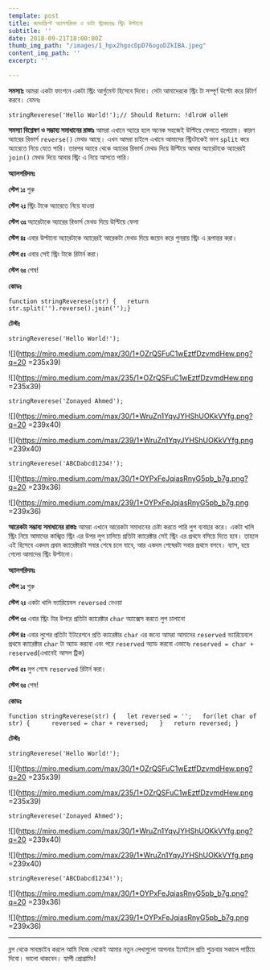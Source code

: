 ```yaml
---
template: post
title: জাভাস্ক্রিপ্ট অ্যালগরিদম ও ডাটা স্ট্রাকচারঃ স্ট্রিং উল্টানো
subtitle: ''
date: 2018-09-21T18:00:00Z
thumb_img_path: "/images/1_hpx2hgocDpD76ogoDZkIBA.jpeg"
content_img_path: ''
excerpt: ''

---
```

**সমস্যাঃ** আমরা একটা ফাংশনে একটা স্ট্রিং আর্গুমেন্ট হিসেবে দিবো। সেটা আমাদেরকে স্ট্রিং টা সম্পূর্ণ উল্টো করে রিটার্ণ করবে। যেমনঃ

    stringReverese('Hello World!');// Should Return: !dlroW olleH

**সমস্যা বিশ্লেষণ ও সম্ভাব্য সমাধানের রাস্তাঃ** আমরা এখানে অ্যারে হলে অনেক সহজেই উল্টিয়ে ফেলতে পারতাম। কারণ অ্যারের রিভার্স `reverse()` মেথড আছে। এখন আমরা চাইলে এখানে আমাদের স্ট্রিংটাকেই ভাগ `split` করে অ্যারেতে নিয়ে যেতে পারি। তারপর অ্যারে থেকে অ্যারের রিভার্স মেথড দিয়ে উল্টিয়ে আবার অ্যারেটাকে অ্যারেরই `join()` মেথড দিয়ে আবার স্ট্রিং এ নিয়ে আসতে পারি।

**অ্যালগরিদমঃ**

**স্টেপ ১ঃ** শুরু

**স্টেপ ২ঃ** স্ট্রিং টাকে অ্যারেতে নিয়ে যাওয়া

**স্টেপ ৩ঃ** অ্যারেটাকে অ্যারের রিভার্স মেথড দিয়ে উল্টিয়ে ফেলা

**স্টেপ ৪ঃ** এবার উল্টানো অ্যারেটাকে অ্যারেরই আরেকটা মেথড দিয়ে জয়েন করে পুনরায় স্ট্রিং এ রূপান্তর করা।

**স্টেপ ৫ঃ** এবার সেই স্ট্রিং টাকে রিটার্ন করা।

**স্টেপ ৬ঃ** শেষ!

**কোডঃ**

    function stringReverese(str) {   return str.split('').reverse().join('');}

**টেস্টঃ**

    stringReverese('Hello World!');

![](https://miro.medium.com/max/30/1*OZrQSFuC1wEztfDzvmdHew.png?q=20 =235x39)

![](https://miro.medium.com/max/235/1*OZrQSFuC1wEztfDzvmdHew.png =235x39)

    stringReverese('Zonayed Ahmed');

![](https://miro.medium.com/max/30/1*WruZn1YqyJYHShUOKkVYfg.png?q=20 =239x40)

![](https://miro.medium.com/max/239/1*WruZn1YqyJYHShUOKkVYfg.png =239x40)

    stringReverese('ABCDabcd1234!');

![](https://miro.medium.com/max/30/1*OYPxFeJqiasRnyG5pb_b7g.png?q=20 =239x36)

![](https://miro.medium.com/max/239/1*OYPxFeJqiasRnyG5pb_b7g.png =239x36)

**আরেকটা সম্ভাব্য সমাধানের রাস্তাঃ** আমরা এখানে আরেকটা সমাধানের চেষ্টা করতে পারি লুপ ব্যবহার করে। একটা খালি স্ট্রিং নিয়ে আমাদের কাঙ্খিত স্ট্রিং এর উপর লুপ চালিয়ে প্রতিটা ক্যারেক্টার সেই স্ট্রিং এর প্রথমে বসিয়ে দিতে হবে। তাহলে এই হিসেবে একদম প্রথম ক্যারেক্টারটা সবার শেষে চলে যাবে, আর একদম শেষেরটা সবার প্রথমে বসবে। ব্যাস, হয়ে গেলো আমাদের স্ট্রিং উল্টানো।

**অ্যালগরিদমঃ**

**স্টেপ ১ঃ** শুরু

**স্টেপ ২ঃ** একটা খালি ভ্যারিয়েবল `reversed` নেওয়া

**স্টেপ ৩ঃ** এবার স্ট্রিং টার উপরে প্রতিটা ক্যারেক্টার `char` অ্যাক্সেস করতে লুপ চালানো

**স্টেপ ৪ঃ** এবার লুপের প্রতিটা ইটারেশনে প্রতি ক্যারেক্টার `char` এর জন্যে আমরা আমাদের `reserved` ভ্যারিয়েবলে প্রথমে ক্যারেক্টার `char` টা অ্যাড করবো এবং পরে `reserved` অ্যাড করবো এভাবেঃ `reserved = char + reserved`(এখানেই আসল ট্রিক)

**স্টেপ ৫ঃ** লুপ শেষে `reserved` রিটার্ন করা।

**স্টেপ ৬ঃ** শেষ!

**কোডঃ**

    function stringReverese(str) {   let reversed = '';   for(let char of str) {      reversed = char + reversed;   }   return reversed; }

**টেস্টঃ**

    stringReverese('Hello World!');

![](https://miro.medium.com/max/30/1*OZrQSFuC1wEztfDzvmdHew.png?q=20 =235x39)

![](https://miro.medium.com/max/235/1*OZrQSFuC1wEztfDzvmdHew.png =235x39)

    stringReverese('Zonayed Ahmed');

![](https://miro.medium.com/max/30/1*WruZn1YqyJYHShUOKkVYfg.png?q=20 =239x40)

![](https://miro.medium.com/max/239/1*WruZn1YqyJYHShUOKkVYfg.png =239x40)

    stringReverese('ABCDabcd1234!');

![](https://miro.medium.com/max/30/1*OYPxFeJqiasRnyG5pb_b7g.png?q=20 =239x36)

![](https://miro.medium.com/max/239/1*OYPxFeJqiasRnyG5pb_b7g.png =239x36)

***

ব্লগ থেকে সাবস্ক্রাইব করলে আমি নিজে থেকেই আমার নতুন লেখাগুলো আপনার ইমেইলে প্রতি শুক্রবার সকালে পাঠিয়ে দিবো। ভালো থাকবেন। হ্যাপী প্রোগ্রামিং!